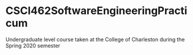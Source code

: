 # CSCI462SoftwareEngineeringPracticum
Undergraduate level course taken at the College of Charleston during the Spring 2020 semester
